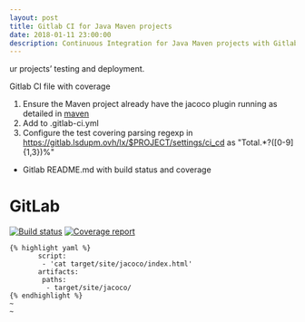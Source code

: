 ```yaml
---
layout: post
title: Gitlab CI for Java Maven projects
date: 2018-01-11 23:00:00
description: Continuous Integration for Java Maven projects with Gitlab CI
---
```


ur projects’ testing and deployment.

Gitlab CI file with coverage 
  1. Ensure the Maven project already have the jacoco plugin running as detailed in [maven](/maven)
  2.  Add   to .gitlab-ci.yml
  3. Configure the test covering parsing regexp in https://gitlab.lsdupm.ovh/lx/$PROJECT/settings/ci_cd as "Total.*?([0-9]{1,3})%"


* Gitlab README.md with build status and coverage 

# GitLab

[![Build status](https://gitlab.lsdupm.ovh/lx/$PROJECT/badges/master/build.svg)](https://gitlab.lsdupm.ovh/lx/$PROJECT/commits/master)
[![Coverage report](https://gitlab.lsdupm.ovh/lx/$PROJECT/badges/master/coverage.svg)](https://gitlab.lsdupm.ovh/lx/$PROJECT/commits/master)
```
{% highlight yaml %}
       script:
        - 'cat target/site/jacoco/index.html'
       artifacts:
        paths: 
         - target/site/jacoco/
{% endhighlight %}
~                                                                                                                                                                                              
~                       